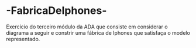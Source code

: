 # -FabricaDeIphones-
Exercício do terceiro módulo da ADA que consiste em considerar o diagrama a seguir e constrir uma fábrica de Iphones que satisfaça o modelo representado.
